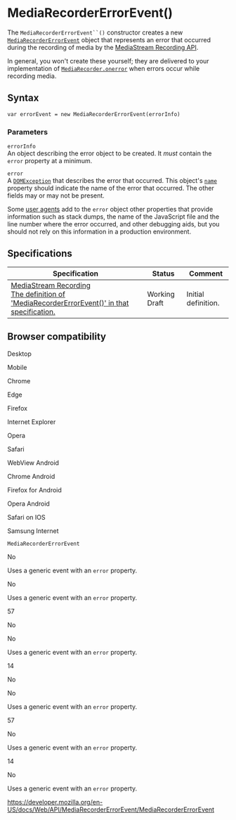 # MediaRecorderErrorEvent()

The ` MediaRecorderErrorEvent``() ` constructor creates a new [`MediaRecorderErrorEvent`](../mediarecordererrorevent) object that represents an error that occurred during the recording of media by the [MediaStream Recording API](../mediastream_recording_api).

In general, you won't create these yourself; they are delivered to your implementation of [`MediaRecorder.onerror`](../mediarecorder/onerror) when errors occur while recording media.

## Syntax

    var errorEvent = new MediaRecorderErrorEvent(errorInfo)

### Parameters

`errorInfo`  
An object describing the error object to be created. It _must_ contain the `error` property at a minimum.

`error`  
A [`DOMException`](../domexception) that describes the error that occurred. This object's [`name`](../domexception/name) property should indicate the name of the error that occurred. The other fields may or may not be present.

Some [user agents](https://developer.mozilla.org/en-US/docs/Glossary/User_agent) add to the `error` object other properties that provide information such as stack dumps, the name of the JavaScript file and the line number where the error occurred, and other debugging aids, but you should not rely on this information in a production environment.

## Specifications

<table><thead><tr class="header"><th>Specification</th><th>Status</th><th>Comment</th></tr></thead><tbody><tr class="odd"><td><a href="https://w3c.github.io/mediacapture-record/#dom-mediarecordererrorevent-mediarecordererrorevent">MediaStream Recording<br />
<span class="small">The definition of 'MediaRecorderErrorEvent()' in that specification.</span></a></td><td><span class="spec-wd">Working Draft</span></td><td>Initial definition.</td></tr></tbody></table>

## Browser compatibility

Desktop

Mobile

Chrome

Edge

Firefox

Internet Explorer

Opera

Safari

WebView Android

Chrome Android

Firefox for Android

Opera Android

Safari on IOS

Samsung Internet

`MediaRecorderErrorEvent`

No

Uses a generic event with an `error` property.

No

Uses a generic event with an `error` property.

57

No

No

Uses a generic event with an `error` property.

14

No

No

Uses a generic event with an `error` property.

57

No

Uses a generic event with an `error` property.

14

No

Uses a generic event with an `error` property.

<a href="https://developer.mozilla.org/en-US/docs/Web/API/MediaRecorderErrorEvent/MediaRecorderErrorEvent" class="_attribution-link">https://developer.mozilla.org/en-US/docs/Web/API/MediaRecorderErrorEvent/MediaRecorderErrorEvent</a>
